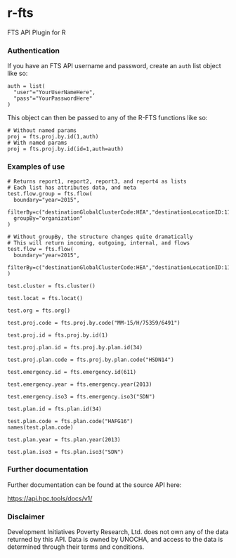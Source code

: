 # r-fts
FTS API Plugin for R

### Authentication
If you have an FTS API username and password, create an `auth` list object like so:

```
auth = list(
  "user"="YourUserNameHere",
  "pass"="YourPasswordHere"
)
```

This object can then be passed to any of the R-FTS functions like so:

```
# Without named params
proj = fts.proj.by.id(1,auth)
# With named params
proj = fts.proj.by.id(id=1,auth=auth)
```

### Examples of use
```
# Returns report1, report2, report3, and report4 as lists
# Each list has attributes data, and meta
test.flow.group = fts.flow(
  boundary="year=2015",
  filterBy=c("destinationGlobalClusterCode:HEA","destinationLocationID:114,115"),
  groupBy="organization"
)

# Without groupBy, the structure changes quite dramatically
# This will return incoming, outgoing, internal, and flows
test.flow = fts.flow(
  boundary="year=2015",
  filterBy=c("destinationGlobalClusterCode:HEA","destinationLocationID:114,115")
)

test.cluster = fts.cluster()

test.locat = fts.locat()

test.org = fts.org()

test.proj.code = fts.proj.by.code("MM-15/H/75359/6491")

test.proj.id = fts.proj.by.id(1)

test.proj.plan.id = fts.proj.by.plan.id(34)

test.proj.plan.code = fts.proj.by.plan.code("HSDN14")

test.emergency.id = fts.emergency.id(611)

test.emergency.year = fts.emergency.year(2013)

test.emergency.iso3 = fts.emergency.iso3("SDN")

test.plan.id = fts.plan.id(34)

test.plan.code = fts.plan.code("HAFG16")
names(test.plan.code)

test.plan.year = fts.plan.year(2013)

test.plan.iso3 = fts.plan.iso3("SDN")
```

### Further documentation
Further documentation can be found at the source API here:

https://api.hpc.tools/docs/v1/

### Disclaimer
Development Initiatives Poverty Research, Ltd. does not own any of the data returned by this API. Data is owned by UNOCHA, and access to the data is determined through their terms and conditions.